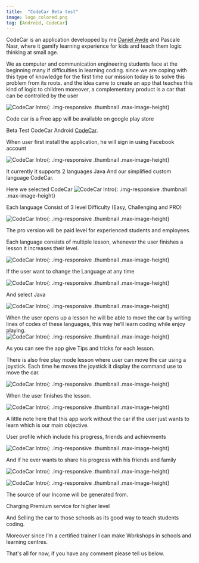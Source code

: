 ```yaml
---
title:  "CodeCar Beta test"
image: logo_colored.png
tag: [Android, CodeCar]
---
```


CodeCar is an application developped by me [Daniel Awde](https://www.facebook.com/daniel.aoude) and Pascale Nasr, where it gamify learning experience for kids and teach them logic thinking at small age.

We as computer and communication engineering students face at the beginning many if difficulties in learning coding. since we are coping with this type of knowledge for the first time
our mission today is to solve this problem from its roots.
and the idea came to create an app that teaches this kind of logic to children
moreover, a complementary product is a car that can be controlled by the user

![CodeCar Intro](/images/introduction/1.png "CodeCar Intro"){: .img-responsive .thumbnail  .max-image-height}

Code car is a Free app will be available on google play store

Beta Test CodeCar Android [CodeCar](https://github.com/danielawde9/CodeCar).

When user first install the application, he will sign in using Facebook account

![CodeCar Intro](/images/introduction/5.png "CodeCar Intro"){: .img-responsive .thumbnail  .max-image-height}

It currently it supports 2 languages Java And our simplified custom language CodeCar.

Here we selected CodeCar
![CodeCar Intro](/images/introduction/3.png "CodeCar Intro"){: .img-responsive .thumbnail  .max-image-height}

Each language Consist of 3 level Difficulty (Easy, Challenging and PRO)

![CodeCar Intro](/images/introduction/4.png "CodeCar Intro"){: .img-responsive .thumbnail  .max-image-height}

The pro version will be paid level for experienced students and employees.

Each language consists of multiple lesson, whenever the user finishes a lesson it increases their level.

![CodeCar Intro](/images/introduction/7.png "CodeCar Intro"){: .img-responsive .thumbnail  .max-image-height}

If the user want to change the Language at any time

![CodeCar Intro](/images/introduction/8.png "CodeCar Intro"){: .img-responsive .thumbnail  .max-image-height}

And select Java

![CodeCar Intro](/images/introduction/9.png "CodeCar Intro"){: .img-responsive .thumbnail  .max-image-height}


When the user opens up a lesson he will be able to move the car by writing lines of codes of these languages, this way he’ll learn coding while enjoy playing.  
![CodeCar Intro](/images/introduction/18.png "CodeCar Intro"){: .img-responsive .thumbnail  .max-image-height}

As you can see the app give Tips and tricks for each lesson.

There is also free play mode lesson where user can move the car using a joystick. Each time he moves the joystick it display the command use to move the car.

![CodeCar Intro](/images/introduction/17.png "CodeCar Intro"){: .img-responsive .thumbnail  .max-image-height}

When the user finishes the lesson.

![CodeCar Intro](/images/introduction/19.png "CodeCar Intro"){: .img-responsive .thumbnail  .max-image-height}

A little note here that this app work without the car if the user just wants to learn which is our main objective.

User profile which include his progress, friends and achievments

![CodeCar Intro](/images/introduction/10.png "CodeCar Intro"){: .img-responsive .thumbnail  .max-image-height}

And if he ever wants to share his progress with his friends and family

![CodeCar Intro](/images/introduction/12.png "CodeCar Intro"){: .img-responsive .thumbnail  .max-image-height}

![CodeCar Intro](/images/introduction/13.png "CodeCar Intro"){: .img-responsive .thumbnail .max-image-height}


The source of our Income will be generated from.

Charging Premium service for higher level 

And Selling the car to those schools as its good way to teach students coding.

Moreover since I’m a certified trainer I can make Workshops in schools and learning centres.


That's all for now, if you have any comment please tell us below.